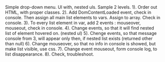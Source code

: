 Simple drop-down menu.
Ul with, nested uls. Sample 2 levels.
1). Order out HTML, with proper classes.
2). Add DomContentLoaded event, check in console. Then assign all main list elements to vars. Assign to array. Check in console.
3). To every list element in var, add 2 events :  mouseover, mouseout, check in console.
4). Change events, so that it will find nested list of element hovered on. (nested ul)
5). Chenge events, so that message console from 3, will appear only then, if nested list exists (returned other than null)
6). Change mouseover, so that no info in console is showed, but make list visible, use css.
7). Change event mouseout, form console log, to list disappearance.
8). Check, troubleshoot.
